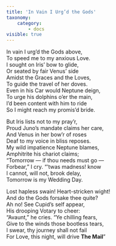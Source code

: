 ```yaml
---  
title: 'In Vain I Urg’d the Gods' 
taxonomy:
    category:
        - docs
visible: true
---  
```

  
In vain I urg’d the Gods above,  
To speed me to my anxious Love.  
I sought on Iris’ bow to glide,  
Or seated by fair Venus’ side  
Amidst the Graces and the Loves,  
To guide the travel of her doves.  
Even in his Car would Neptune deign,  
To urge his dolphins o’er the main,  
I’d been content with him to ride  
So I might reach my promis’d bride.  
  
But Iris lists not to my pray’r,  
Proud Juno’s mandate claims her care,  
And Venus in her bow’r of roses  
Deaf to my voice in bliss reposes.  
My wild impatience Neptune blames,  
Amphitrite his chariot claims;  
“Tomorrow — if thou needs must go —  
Forbear,” I cry. “’twas madness! know  
I cannot, will not, brook delay,  
Tomorrow is my Wedding Day.  
  
Lost hapless swain! Heart-stricken wight!  
And do the Gods forsake thee quite?  
Ah no! See Cupid’s self appear,  
His drooping Votary to cheer:  
“Avaunt,” he cries. “Ye chilling fears,  
Give to the winds those bootless tears,  
I swear, thy journey shall not fail  
For Love, this night, will drive **The Mail**”
